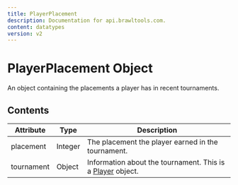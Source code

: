 ```yaml
---
title: PlayerPlacement
description: Documentation for api.brawltools.com.
content: datatypes
version: v2
---
```


# PlayerPlacement Object

An object containing the placements a player has in recent tournaments.

## Contents

| Attribute  | Type    | Description                                                                            |
| ---------- | ------- | -------------------------------------------------------------------------------------- |
| placement  | Integer | The placement the player earned in the tournament.                                     |
| tournament | Object  | Information about the tournament. This is a [Player](/v2/datatypes/tournament) object. |
